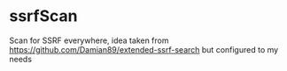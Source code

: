 # ssrfScan
Scan for SSRF everywhere, idea taken from https://github.com/Damian89/extended-ssrf-search but configured to my needs
